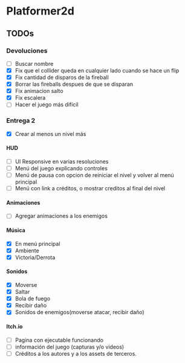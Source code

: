 # Platformer2d

## TODOs

### Devoluciones
- [ ] Buscar nombre
- [x] Fix que el collider queda en cualquier lado cuando se hace un flip
- [x] Fix cantidad de disparos de la fireball
- [x] Borrar las fireballs despues de que se disparan
- [x] Fix animacion salto
- [x] Fix escalera
- [ ] Hacer el juego más difícil

### Entrega 2
- [x] Crear al menos un nivel más
#### HUD
- [ ] UI Responsive en varias resoluciones
- [ ] Menú del juego explicando controles
- [ ] Menú de pausa con opcion de reiniciar el nivel y volver al menú principal
- [ ] Menú con link a créditos, o mostrar creditos al final del nivel

#### Animaciones
- [ ] Agregar animaciones a los enemigos

#### Música
- [x] En menú principal
- [x] Ambiente
- [x] Victoria/Derrota

#### Sonidos
- [x] Moverse
- [x] Saltar
- [x] Bola de fuego
- [x] Recibir daño
- [x] Sonidos de enemigos(moverse atacar, recibir daño)

#### Itch.io
- [ ] Pagina con ejecutable funcionando
- [ ] información del juego (capturas y/o videos)
- [ ] Créditos a los autores y a los assets de terceros.
